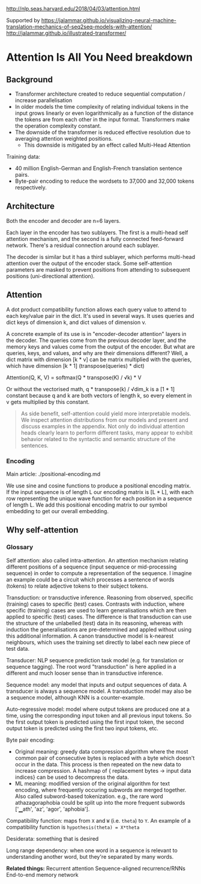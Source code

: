 http://nlp.seas.harvard.edu/2018/04/03/attention.html

Supported by
https://jalammar.github.io/visualizing-neural-machine-translation-mechanics-of-seq2seq-models-with-attention/
http://jalammar.github.io/illustrated-transformer/

# Attention Is All You Need breakdown

## Background

* Transformer architecture created to reduce sequential computation / increase parallelisation
* In older models the time complexity of relating individual tokens in the input grows linearly or even logarithmically as a function of the distance the tokens are from each other in the input format. Transformers make the operation complexity constant.
* The downside of the transformer is reduced effective resolution due to averaging attention weighted positions.
    * This downside is mitigated by an effect called Multi-Head Attention

Training data:
* 40 million English-German and English-French translation sentence pairs.
* Byte-pair encoding to reduce the wordsets to 37,000 and 32,000 tokens respectively.

## Architecture

Both the encoder and decoder are n=6 layers.

Each layer in the encoder has two sublayers. The first is a multi-head self attention mechanism, and the second is a fully connected feed-forward network. There's a residual connection around each sublayer.

The decoder is similar but it has a third sublayer, which performs multi-head attention over the output of the encoder stack. Some self-attention parameters are masked to prevent positions from attending to subsequent positions (uni-directional attention).

## Attention

A dot product compatibility function allows each query value to attend to each key/value pair in the dict. It's used in several ways. It uses queries and dict keys of dimension k, and dict values of dimension v.

A concrete example of its use is in "encoder-decoder attention" layers in the decoder. The queries come from the previous decoder layer, and the memory keys and values come from the output of the encoder. But what are queries, keys, and values, and why are their dimensions different? Well, a dict matrix with dimension [k * v] can be matrix multiplied with the queries, which have dimension [k * 1] (transpose(queries) * dict)

Attention(Q, K, V) = softmax(Q * transpose(K) / √k) * V

Or without the vectorised math, q * transpose(k) / √dim_k is a [1 * 1] constant because q and k are both vectors of length k, so every element in v gets multiplied by this constant.

> As side benefit, self-attention could yield more interpretable models. We inspect attention distributions from our models and present and discuss examples in the appendix. Not only do individual attention heads clearly learn to perform different tasks, many appear to exhibit behavior related to the syntactic and semantic structure of the sentences.

### Encoding

Main article: ./positional-encoding.md

We use sine and cosine functions to produce a positional encoding matrix. If the input sequence is of length L our encoding matrix is [L * L], with each row representing the unique wave function for each position in a sequence of length L. We add this positional encoding matrix to our symbol embedding to get our overall embedding.

## Why self-attention


### Glossary

Self attention: also called intra-attention. An attention mechanism relating different positions of a sequence (input sequence or mid-processing sequence) in order to compute a representation of the sequence. I imagine an example could be a circuit which processes a sentence of words (tokens) to relate adjective tokens to their subject tokens.

Transduction: or transductive inference. Reasoning from observed, specific (training) cases to specific (test) cases. Contrasts with induction, where specific (training) cases are used to learn generalisations which are then applied to specific (test) cases. The difference is that transduction can use the structure of the unlabelled (test) data in its reasoning, whereas with induction the generalisations are pre-determined and appled without using this additional information. A canon transductive model is k-nearest neighbours, which uses the training set directly to label each new piece of test data.

Transducer: NLP sequence prediction task model (e.g. for translation or sequence tagging). The root word "transduction" is here applied in a different and much looser sense than in transductive inference.

Sequence model: any model that inputs and output sequences of data. A transducer is always a sequence model. A transduction model may also be a sequence model, although KNN is a counter-example.

Auto-regressive model: model where output tokens are produced one at a time, using the corresponding input token and all previous input tokens. So the first output token is predicted using the first input token, the second output token is predicted using the first two input tokens, etc.

Byte pair encoding:
* Original meaning: greedy data compression algorithm where the most common pair of consecutive bytes is replaced with a byte which doesn't occur in the data. This process is then repeated on the new data to increase compression. A hashmap of { replacement bytes -> input data indices} can be used to decompress the data.
* ML meaning: modified version of the original algorithm for text encoding, where frequently occuring subwords are merged together. Also called subword-based tokenization. e.g., the rare word athazagoraphobia could be split up into the more frequent subwords ['▁ath', 'az', 'agor', 'aphobia'].

Compatibility function: maps from `X` and `W` (i.e. `theta`) to `Y`. An example of a compatibility function is `hypothesis(theta) = X*theta`

Desiderata: something that is desired

Long range dependency: when one word in a sequence is relevant to understanding another word, but they're separated by many words.

**Related things:**
Recurrent attention
Sequence-aligned recurrence/RNNs
End-to-end memory network

